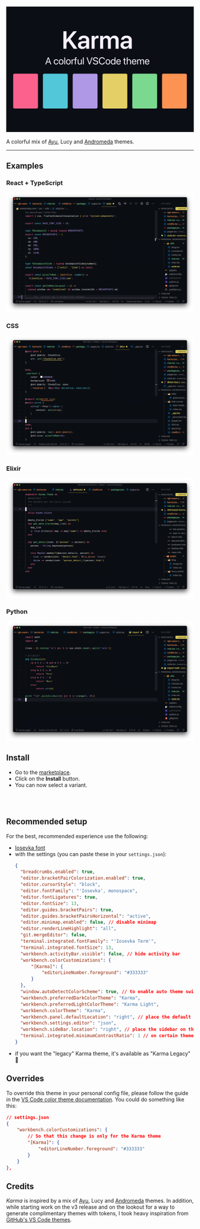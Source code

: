 ![Karma — a colorful VSCode theme](./images/karma-card-large.jpg)

A colorful mix of [Ayu](https://marketplace.visualstudio.com/items?itemName=teabyii.ayu), Lucy and [Andromeda](https://marketplace.visualstudio.com/items?itemName=EliverLara.andromeda) themes.

---

## Examples

### React + TypeScript

![Karma theme screenshot for React](./images/react.webp)

### CSS

![Karma theme screenshot for CSS](./images/css.webp)

### Elixir

![Karma theme screenshot for Elixir](./images/elixir.webp)

### Python

![Karma theme screenshot for Python](./images/python.webp)

## Install

- Go to the [marketplace](https://marketplace.visualstudio.com/items?itemName=SreetamD.karma).
- Click on the **Install** button.
- You can now select a variant.

<br />
<br />

## Recommended setup

For the best, recommended experience use the following:

- [Iosevka font](https://typeof.net/Iosevka/)
- with the settings (you can paste these in your `settings.json`):
  ```json
  {
  	"breadcrumbs.enabled": true,
  	"editor.bracketPairColorization.enabled": true,
  	"editor.cursorStyle": "block",
  	"editor.fontFamily": "'Iosevka', monospace",
  	"editor.fontLigatures": true,
  	"editor.fontSize": 13,
  	"editor.guides.bracketPairs": true,
  	"editor.guides.bracketPairsHorizontal": "active",
  	"editor.minimap.enabled": false, // disable minimap
  	"editor.renderLineHighlight": "all",
  	"git.mergeEditor": false,
  	"terminal.integrated.fontFamily": "'Iosevka Term'",
  	"terminal.integrated.fontSize": 13,
  	"workbench.activityBar.visible": false, // hide activity bar
  	"workbench.colorCustomizations": {
  		"[Karma]": {
  			"editorLineNumber.foreground": "#333333"
  		}
  	},
  	"window.autoDetectColorScheme": true, // to enable auto theme switch based on OS color scheme
  	"workbench.preferredDarkColorTheme": "Karma",
  	"workbench.preferredLightColorTheme": "Karma Light",
  	"workbench.colorTheme": "Karma",
  	"workbench.panel.defaultLocation": "right", // place the default panel (terminal etc.) on the right
  	"workbench.settings.editor": "json",
  	"workbench.sideBar.location": "right", // place the sidebar on the right
  	"terminal.integrated.minimumContrastRatio": 1 // on certain themes, the color gets altered by VS Code for contrast, disable this to use Karma colors
  }
  ```
- if you want the "legacy" Karma theme, it's available as "Karma Legacy" 🙂

## Overrides

To override this theme in your personal config file, please follow the guide in the [VS Code color theme documentation](https://code.visualstudio.com/api/extension-guides/color-theme). You could do something like this:

```json
// settings.json
{
	"workbench.colorCustomizations": {
		// So that this change is only for the Karma theme
		"[Karma]": {
			"editorLineNumber.foreground": "#333333"
		}
	}
},
```

## Credits

_Karma_ is inspired by a mix of [Ayu](https://marketplace.visualstudio.com/items?itemName=teabyii.ayu), Lucy and [Andromeda](https://marketplace.visualstudio.com/items?itemName=EliverLara.andromeda) themes. In addition, while starting work on the v3 release and on the lookout for a way to generate complimentary themes with tokens, I took heavy inspiration from [GitHub's VS Code themes](https://github.com/primer/github-vscode-theme).
